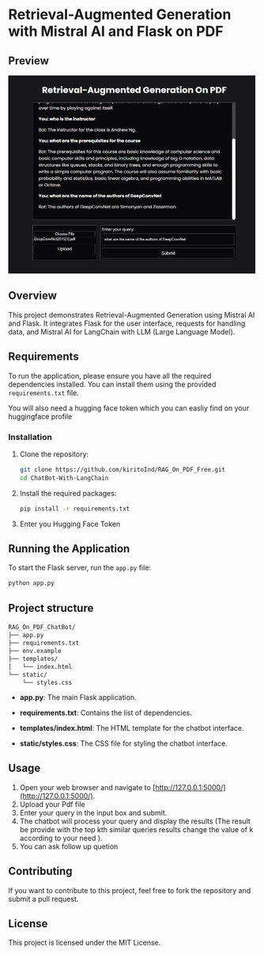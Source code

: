 # Retrieval-Augmented Generation with Mistral AI and Flask on PDF

## Preview

<img src="image.png" width="500" height="400" alt="Preview">

## Overview

This project demonstrates Retrieval-Augmented Generation using Mistral AI and Flask. It integrates Flask for the user interface, requests for handling data, and Mistral AI for LangChain with LLM (Large Language Model).

## Requirements

To run the application, please ensure you have all the required dependencies installed. You can install them using the provided `requirements.txt` file.

You will also need a hugging face token which you can easliy find on your huggingface profile

### Installation

1. Clone the repository:

    ```sh
    git clone https://github.com/kiritoInd/RAG_On_PDF_Free.git
    cd ChatBot-With-LangChain
    ```

2. Install the required packages:

    ```sh
    pip install -r requirements.txt
    ```

3. Enter you Hugging Face Token

## Running the Application

To start the Flask server, run the `app.py` file:

```sh
python app.py
```

## Project structure

```
RAG_On_PDF_ChatBot/
├── app.py
├── requirements.txt
├── env.example 
├── templates/
│   └── index.html
└── static/
    └── styles.css
```

- **app.py**: The main Flask application.
  
- **requirements.txt**: Contains the list of dependencies.
  
- **templates/index.html**: The HTML template for the chatbot interface.
  
- **static/styles.css**: The CSS file for styling the chatbot interface.

## Usage

1. Open your web browser and navigate to [http://127.0.0.1:5000/](http://127.0.0.1:5000/).
2. Upload your Pdf file
3. Enter your query in the input box and submit.
4. The chatbot will process your query and display the results (The result be provide with the top kth similar queries results change the value of k according to your need ).
5. You can ask follow up quetion 

## Contributing

If you want to contribute to this project, feel free to fork the repository and submit a pull request.

## License

This project is licensed under the MIT License.
